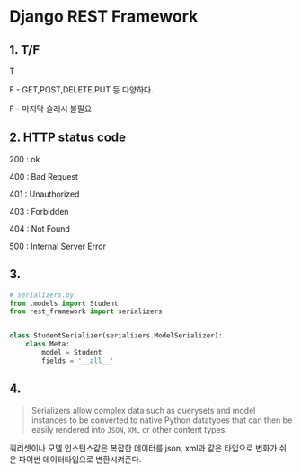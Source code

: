 # Django REST Framework



## 1. T/F

T

F  - GET,POST,DELETE,PUT 등 다양하다.

F - 마지막 슬래시 불필요



## 2. HTTP status code

200 : ok

400 : Bad Request

401 : Unauthorized

403 : Forbidden

404 : Not Found

500 : Internal Server Error



## 3. 

```python
# serializers.py
from .models import Student
from rest_framework import serializers


class StudentSerializer(serializers.ModelSerializer):
    class Meta:
        model = Student
        fields = '__all__'
```



## 4.

>Serializers allow complex data such as querysets and model instances to be converted to native Python datatypes that can then be easily rendered into `JSON`, `XML` or other content types.



쿼리셋이나 모델 인스턴스같은 복잡한 데이터를 json, xml과 같은 타입으로 변화가 쉬운 파이썬 데이터타입으로 변환시켜준다.